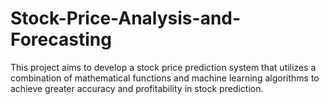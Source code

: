# Stock-Price-Analysis-and-Forecasting
This project aims to develop a stock price prediction system that utilizes a combination of mathematical functions and machine learning algorithms to achieve greater accuracy and profitability in stock prediction.
